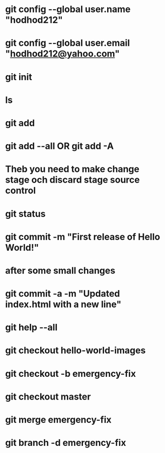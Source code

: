 # git config --global user.name "hodhod212"

# git config --global user.email "hodhod212@yahoo.com"

# git init

# ls

# git add

# git add --all OR git add -A

# Theb you need to make change stage och discard stage source control

# git status

# git commit -m "First release of Hello World!"

# after some small changes

# git commit -a -m "Updated index.html with a new line"

# git help --all

# git checkout hello-world-images

# git checkout -b emergency-fix

# git checkout master

# git merge emergency-fix

# git branch -d emergency-fix
